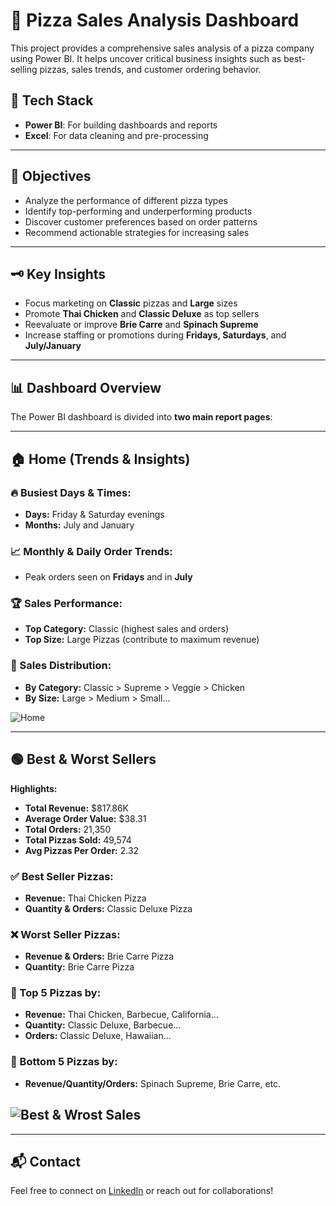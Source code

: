 # 🍕 Pizza Sales Analysis Dashboard

This project provides a comprehensive sales analysis of a pizza company using Power BI. It helps uncover critical business insights such as best-selling pizzas, sales trends, and customer ordering behavior.

## 🧰 Tech Stack

- **Power BI**: For building dashboards and reports
- **Excel**: For data cleaning and pre-processing

---

## 🎯 Objectives

- Analyze the performance of different pizza types
- Identify top-performing and underperforming products
- Discover customer preferences based on order patterns
- Recommend actionable strategies for increasing sales

---

## 🗝️ Key Insights

- Focus marketing on **Classic** pizzas and **Large** sizes
- Promote **Thai Chicken** and **Classic Deluxe** as top sellers
- Reevaluate or improve **Brie Carre** and **Spinach Supreme**
- Increase staffing or promotions during **Fridays, Saturdays**, and **July/January**

---

## 📊 Dashboard Overview

The Power BI dashboard is divided into **two main report pages**:

---

## 🏠 Home (Trends & Insights)

### 🔥 Busiest Days & Times:
- **Days:** Friday & Saturday evenings
- **Months:** July and January

### 📈 Monthly & Daily Order Trends:
- Peak orders seen on **Fridays** and in **July**

### 🏆 Sales Performance:
- **Top Category:** Classic (highest sales and orders)
- **Top Size:** Large Pizzas (contribute to maximum revenue)

### 🍕 Sales Distribution:
- **By Category:** Classic > Supreme > Veggie > Chicken
- **By Size:** Large > Medium > Small...

![Home]([https://github.com/vkaware/Blinkit_Sales_Analysis_Dashboard/blob/main/Blinkit_Sales.png](https://github.com/vkaware/Pizza-Sales-Analysis/blob/main/Pizza%20Home.png))

---

## 🟢 Best & Worst Sellers

**Highlights:**
- **Total Revenue:** $817.86K  
- **Average Order Value:** $38.31  
- **Total Orders:** 21,350  
- **Total Pizzas Sold:** 49,574  
- **Avg Pizzas Per Order:** 2.32  

### ✅ Best Seller Pizzas:
- **Revenue:** Thai Chicken Pizza
- **Quantity & Orders:** Classic Deluxe Pizza

### ❌ Worst Seller Pizzas:
- **Revenue & Orders:** Brie Carre Pizza
- **Quantity:** Brie Carre Pizza

### 📌 Top 5 Pizzas by:
- **Revenue:** Thai Chicken, Barbecue, California...
- **Quantity:** Classic Deluxe, Barbecue...
- **Orders:** Classic Deluxe, Hawaiian...

### 📌 Bottom 5 Pizzas by:
- **Revenue/Quantity/Orders:** Spinach Supreme, Brie Carre, etc.

![Best & Wrost Sales]([https://github.com/vkaware/Blinkit_Sales_Analysis_Dashboard/blob/main/Blinkit_Sales.png](https://github.com/vkaware/Pizza-Sales-Analysis/blob/main/Best%20%26%20Wrost%20Sales.png))
---

---

## 📬 Contact

Feel free to connect on [LinkedIn](https://www.linkedin.com) or reach out for collaborations!
